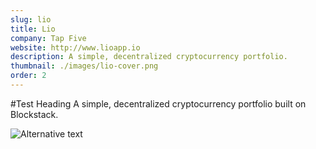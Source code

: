 ```yaml
---
slug: lio
title: Lio
company: Tap Five
website: http://www.lioapp.io
description: A simple, decentralized cryptocurrency portfolio.
thumbnail: ./images/lio-cover.png
order: 2
---
```

#Test Heading
A simple, decentralized cryptocurrency portfolio built on Blockstack.

![Alternative text](\./images/lio-cover.png)